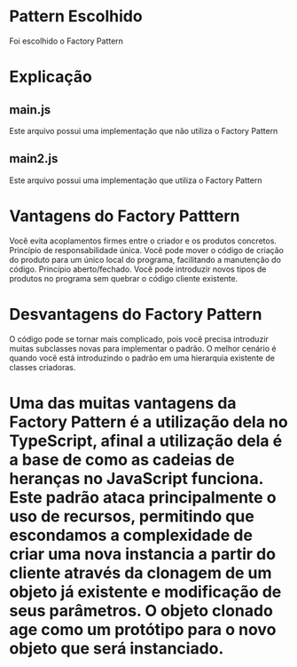 # Pattern Escolhido
Foi escolhido o Factory Pattern

# Explicação
## main.js
Este arquivo possui uma implementação que não utiliza o Factory Pattern

## main2.js
Este arquivo possui uma implementação que utiliza o Factory Pattern

# Vantagens do Factory Patttern
Você evita acoplamentos firmes entre o criador e os produtos concretos.
Princípio de responsabilidade única. Você pode mover o código de criação do produto para um único local do programa, facilitando a manutenção do código.
Princípio aberto/fechado. Você pode introduzir novos tipos de produtos no programa sem quebrar o código cliente existente.

# Desvantagens do Factory Pattern
O código pode se tornar mais complicado, pois você precisa introduzir muitas subclasses novas para implementar o padrão. O melhor cenário é quando você está introduzindo o padrão em uma hierarquia existente de classes criadoras.

# Uma das muitas vantagens da Factory Pattern é a utilização dela no TypeScript, afinal a utilização dela é a base de como as cadeias de heranças no JavaScript funciona. Este padrão ataca principalmente o uso de recursos, permitindo que escondamos a complexidade de criar uma nova instancia a partir do cliente através da clonagem de um objeto já existente e modificação de seus parâmetros. O objeto clonado age como um protótipo para o novo objeto que será instanciado.